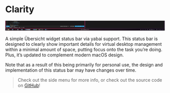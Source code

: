 # Clarity

![Clarity Screenshot](_media/main.png)

A simple Übersicht widget status bar via yabai support. This status bar is designed to clearly show important details for virtual desktop management within a minimal amount of space, putting focus onto the task you’re doing. Plus, it’s updated to complement modern macOS design.

Note that as a result of this being primarily for personal use, the design and implementation of this status bar may have changes over time.

> Check out the side menu for more info, or check out the source code on [GitHub](https://github.com/wxwern/clarity)!
